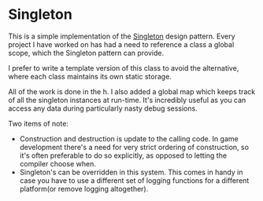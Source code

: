 # Singleton

This is a simple implementation of the [Singleton](https://en.wikipedia.org/wiki/Singleton_pattern) design pattern.  Every project I have worked on has had a need to reference a class a global scope, which the Singleton pattern can provide.

I prefer to write a template version of this class to avoid the alternative, where each class maintains its own static storage.
 
All of the work is done in the h.  I also added a global map which keeps track of all the singleton instances at run-time.  It's incredibly useful as you can access any data during particularly nasty debug sessions.
 
Two items of note:
* Construction and destruction is update to the calling code.  In game development there's a need for very strict ordering of construction, so it's often preferable to do so explicitly, as opposed to letting the compiler choose when.
* Singleton's can be overridden in this system.  This comes in handy in case you have to use a different set of logging functions for a different platform(or remove logging altogether).  